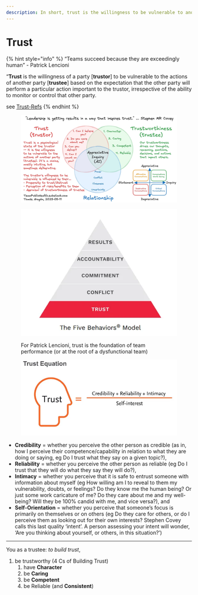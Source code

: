 ```yaml
---
description: In short, trust is the willingness to be vulnerable to another party.
---
```


# Trust

{% hint style="info" %}
“Teams succeed because they are exceedingly human” - Patrick Lencioni

“**Trust** is the willingness of a party \[**trustor**] to be vulnerable to the actions of another party \[**trustee**] based on the expectation that the other party will perform a particular action important to the trustor, irrespective of the ability to monitor or control that other party.

see [Trust-Refs](../external-resources/trust-refs.md)
{% endhint %}

<figure><img src="../../../.gitbook/assets/image (1) (1) (1) (1) (1).png" alt=""><figcaption></figcaption></figure>

<figure><img src="../../../.gitbook/assets/image (3) (1).png" alt=""><figcaption><p>For Patrick Lencioni, trust is the foundation of team performance (or at the root of a dysfunctional team)</p></figcaption></figure>

<figure><img src="../../../.gitbook/assets/image (4).png" alt=""><figcaption></figcaption></figure>

* **Credibility** = whether you perceive the other person as credible (as in, how I perceive their competence/capability in relation to what they are doing or saying, eg Do I trust what they say on a given topic?), &#x20;
* **Reliability** = whether you perceive the other person as reliable (eg Do I trust that they will do what they say they will do?),
* **Intimacy** = whether you perceive that it is safe to entrust someone with information about myself (eg How willing am I to reveal to them my vulnerability, doubts, or feelings? Do they know me the human being? Or just some work caricature of me? Do they care about me and my well-being? Will they be 100% candid with me, and vice versa?), and
* **Self-Orientation** = whether you perceive that someone’s focus is primarily on themselves or on others (eg Do they care for others, or do I perceive them as looking out for their own interests? Stephen Covey calls this last quality ‘intent’. A person assessing your intent will wonder, ‘Are you thinking about yourself, or others, in this situation?’)

***

You as a trustee: _to build trust_,

1. be trustworthy (4 Cs of Building Trust)
   1. have **Character**
   2. be **Caring**
   3. be **Competent**
   4. be Reliable (and **Consistent**)
